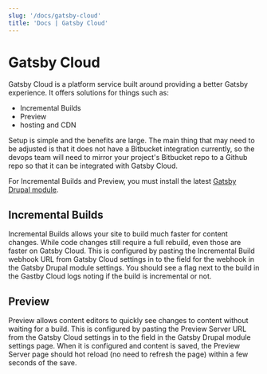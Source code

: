 ```yaml
---
slug: '/docs/gatsby-cloud'
title: 'Docs | Gatsby Cloud'
---
```


# Gatsby Cloud

Gatsby Cloud is a platform service built around providing a better Gatsby experience. It offers solutions for things such as:

- Incremental Builds
- Preview
- hosting and CDN

Setup is simple and the benefits are large. The main thing that may need to be adjusted is that it does not have a Bitbucket integration currently, so the devops team will need to mirror your project's Bitbucket repo to a Github repo so that it can be integrated with Gatsby Cloud.

For Incremental Builds and Preview, you must install the latest [Gatsby Drupal module](https://www.drupal.org/project/gatsby).

## Incremental Builds

Incremental Builds allows your site to build much faster for content changes. While code changes still require a full rebuild, even those are faster on Gatsby Cloud. This is configured by pasting the Incremental Build webhook URL from Gatsby Cloud settings in to the field for the webhook in the Gatsby Drupal module settings. You should see a flag next to the build in the Gastby Cloud logs noting if the build is incremental or not.

## Preview

Preview allows content editors to quickly see changes to content without waiting for a build. This is configured by pasting the Preview Server URL from the Gatsby Cloud settings in to the field in the Gatsby Drupal module settings page. When it is configured and content is saved, the Preview Server page should hot reload (no need to refresh the page) within a few seconds of the save.
